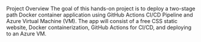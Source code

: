 Project Overview
The goal of this hands-on project is to deploy a two-stage path Docker container application using GitHub Actions CI/CD Pipeline and Azure Virtual Machine (VM). The app will consist of a free CSS static website, Docker containerization, GitHub Actions for CI/CD, and deploying to an Azure VM.
